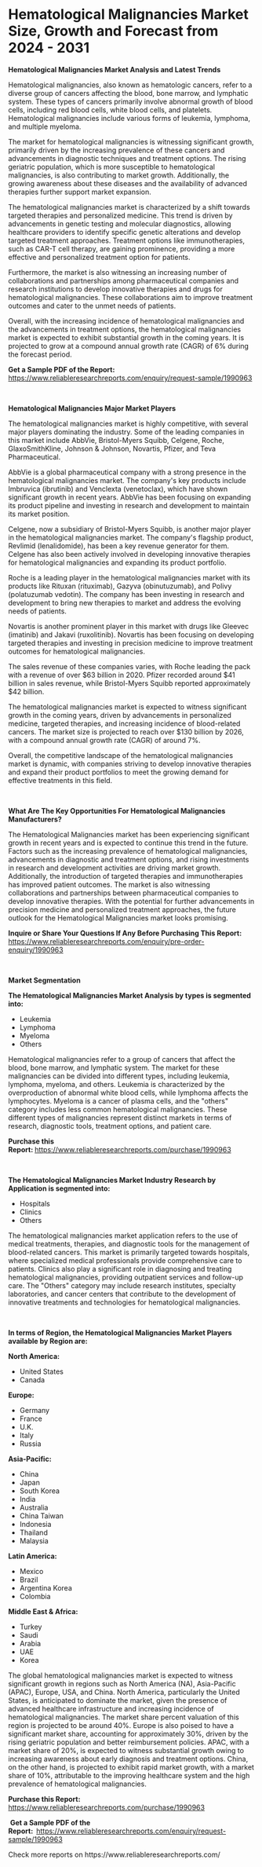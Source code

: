 <p><h1>Hematological Malignancies Market Size, Growth and Forecast from 2024 - 2031</h1></p><p><strong>Hematological Malignancies Market Analysis and Latest Trends</strong></p>
<p><p>Hematological malignancies, also known as hematologic cancers, refer to a diverse group of cancers affecting the blood, bone marrow, and lymphatic system. These types of cancers primarily involve abnormal growth of blood cells, including red blood cells, white blood cells, and platelets. Hematological malignancies include various forms of leukemia, lymphoma, and multiple myeloma.</p><p>The market for hematological malignancies is witnessing significant growth, primarily driven by the increasing prevalence of these cancers and advancements in diagnostic techniques and treatment options. The rising geriatric population, which is more susceptible to hematological malignancies, is also contributing to market growth. Additionally, the growing awareness about these diseases and the availability of advanced therapies further support market expansion.</p><p>The hematological malignancies market is characterized by a shift towards targeted therapies and personalized medicine. This trend is driven by advancements in genetic testing and molecular diagnostics, allowing healthcare providers to identify specific genetic alterations and develop targeted treatment approaches. Treatment options like immunotherapies, such as CAR-T cell therapy, are gaining prominence, providing a more effective and personalized treatment option for patients.</p><p>Furthermore, the market is also witnessing an increasing number of collaborations and partnerships among pharmaceutical companies and research institutions to develop innovative therapies and drugs for hematological malignancies. These collaborations aim to improve treatment outcomes and cater to the unmet needs of patients.</p><p>Overall, with the increasing incidence of hematological malignancies and the advancements in treatment options, the hematological malignancies market is expected to exhibit substantial growth in the coming years. It is projected to grow at a compound annual growth rate (CAGR) of 6% during the forecast period.</p></p>
<p><strong>Get a Sample PDF of the Report:&nbsp;</strong> <a href="https://www.reliableresearchreports.com/enquiry/request-sample/1990963">https://www.reliableresearchreports.com/enquiry/request-sample/1990963</a></p>
<p>&nbsp;</p>
<p><strong>Hematological Malignancies Major Market Players</strong></p>
<p><p>The hematological malignancies market is highly competitive, with several major players dominating the industry. Some of the leading companies in this market include AbbVie, Bristol-Myers Squibb, Celgene, Roche, GlaxoSmithKline, Johnson & Johnson, Novartis, Pfizer, and Teva Pharmaceutical.</p><p>AbbVie is a global pharmaceutical company with a strong presence in the hematological malignancies market. The company's key products include Imbruvica (ibrutinib) and Venclexta (venetoclax), which have shown significant growth in recent years. AbbVie has been focusing on expanding its product pipeline and investing in research and development to maintain its market position.</p><p>Celgene, now a subsidiary of Bristol-Myers Squibb, is another major player in the hematological malignancies market. The company's flagship product, Revlimid (lenalidomide), has been a key revenue generator for them. Celgene has also been actively involved in developing innovative therapies for hematological malignancies and expanding its product portfolio.</p><p>Roche is a leading player in the hematological malignancies market with its products like Rituxan (rituximab), Gazyva (obinutuzumab), and Polivy (polatuzumab vedotin). The company has been investing in research and development to bring new therapies to market and address the evolving needs of patients.</p><p>Novartis is another prominent player in this market with drugs like Gleevec (imatinib) and Jakavi (ruxolitinib). Novartis has been focusing on developing targeted therapies and investing in precision medicine to improve treatment outcomes for hematological malignancies.</p><p>The sales revenue of these companies varies, with Roche leading the pack with a revenue of over $63 billion in 2020. Pfizer recorded around $41 billion in sales revenue, while Bristol-Myers Squibb reported approximately $42 billion.</p><p>The hematological malignancies market is expected to witness significant growth in the coming years, driven by advancements in personalized medicine, targeted therapies, and increasing incidence of blood-related cancers. The market size is projected to reach over $130 billion by 2026, with a compound annual growth rate (CAGR) of around 7%.</p><p>Overall, the competitive landscape of the hematological malignancies market is dynamic, with companies striving to develop innovative therapies and expand their product portfolios to meet the growing demand for effective treatments in this field.</p></p>
<p>&nbsp;</p>
<p><strong>What Are The Key Opportunities For Hematological Malignancies Manufacturers?</strong></p>
<p><p>The Hematological Malignancies market has been experiencing significant growth in recent years and is expected to continue this trend in the future. Factors such as the increasing prevalence of hematological malignancies, advancements in diagnostic and treatment options, and rising investments in research and development activities are driving market growth. Additionally, the introduction of targeted therapies and immunotherapies has improved patient outcomes. The market is also witnessing collaborations and partnerships between pharmaceutical companies to develop innovative therapies. With the potential for further advancements in precision medicine and personalized treatment approaches, the future outlook for the Hematological Malignancies market looks promising.</p></p>
<p><strong>Inquire or Share Your Questions If Any Before Purchasing This Report:</strong> <a href="https://www.reliableresearchreports.com/enquiry/pre-order-enquiry/1990963">https://www.reliableresearchreports.com/enquiry/pre-order-enquiry/1990963</a></p>
<p>&nbsp;</p>
<p><strong>Market Segmentation</strong></p>
<p><strong>The Hematological Malignancies Market Analysis by types is segmented into:</strong></p>
<p><ul><li>Leukemia</li><li>Lymphoma</li><li>Myeloma</li><li>Others</li></ul></p>
<p><p>Hematological malignancies refer to a group of cancers that affect the blood, bone marrow, and lymphatic system. The market for these malignancies can be divided into different types, including leukemia, lymphoma, myeloma, and others. Leukemia is characterized by the overproduction of abnormal white blood cells, while lymphoma affects the lymphocytes. Myeloma is a cancer of plasma cells, and the "others" category includes less common hematological malignancies. These different types of malignancies represent distinct markets in terms of research, diagnostic tools, treatment options, and patient care.</p></p>
<p><strong>Purchase this Report:&nbsp;</strong><a href="https://www.reliableresearchreports.com/purchase/1990963">https://www.reliableresearchreports.com/purchase/1990963</a></p>
<p>&nbsp;</p>
<p><strong>The Hematological Malignancies Market Industry Research by Application is segmented into:</strong></p>
<p><ul><li>Hospitals</li><li>Clinics</li><li>Others</li></ul></p>
<p><p>The hematological malignancies market application refers to the use of medical treatments, therapies, and diagnostic tools for the management of blood-related cancers. This market is primarily targeted towards hospitals, where specialized medical professionals provide comprehensive care to patients. Clinics also play a significant role in diagnosing and treating hematological malignancies, providing outpatient services and follow-up care. The "Others" category may include research institutes, specialty laboratories, and cancer centers that contribute to the development of innovative treatments and technologies for hematological malignancies.</p></p>
<p>&nbsp;</p>
<p><strong>In terms of Region, the Hematological Malignancies Market Players available by Region are:</strong></p>
<p>
    <p> <strong> North America: </strong>
        <ul>
            <li>United States</li>
            <li>Canada</li>
        </ul>
        </p> 
    <p> <strong> Europe: </strong>
        <ul>
            <li>Germany</li>
            <li>France</li>
            <li>U.K.</li>
            <li>Italy</li>
            <li>Russia</li>
        </ul>
        </p> 
    <p> <strong> Asia-Pacific: </strong>
        <ul>
            <li>China</li>
            <li>Japan</li>
            <li>South Korea</li>
            <li>India</li>
            <li>Australia</li>
            <li>China Taiwan</li>
            <li>Indonesia</li>
            <li>Thailand</li>
            <li>Malaysia</li>
        </ul>
        </p> 
    <p> <strong> Latin America: </strong>
        <ul>
            <li>Mexico</li>
            <li>Brazil</li>
            <li>Argentina Korea</li>
            <li>Colombia</li>
        </ul>
        </p> 
    <p> <strong> Middle East & Africa: </strong>
        <ul>
            <li>Turkey</li>
            <li>Saudi</li>
            <li>Arabia</li>
            <li>UAE</li>
            <li>Korea</li>
        </ul>
    </p>
    </p>
<p><p>The global hematological malignancies market is expected to witness significant growth in regions such as North America (NA), Asia-Pacific (APAC), Europe, USA, and China. North America, particularly the United States, is anticipated to dominate the market, given the presence of advanced healthcare infrastructure and increasing incidence of hematological malignancies. The market share percent valuation of this region is projected to be around 40%. Europe is also poised to have a significant market share, accounting for approximately 30%, driven by the rising geriatric population and better reimbursement policies. APAC, with a market share of 20%, is expected to witness substantial growth owing to increasing awareness about early diagnosis and treatment options. China, on the other hand, is projected to exhibit rapid market growth, with a market share of 10%, attributable to the improving healthcare system and the high prevalence of hematological malignancies.</p></p>
<p><strong>Purchase this Report: </strong><a href="https://www.reliableresearchreports.com/purchase/1990963">https://www.reliableresearchreports.com/purchase/1990963</a></p>
<p>&nbsp;<strong>Get a Sample PDF of the Report:&nbsp;&nbsp;</strong><a href="https://www.reliableresearchreports.com/enquiry/request-sample/1990963">https://www.reliableresearchreports.com/enquiry/request-sample/1990963</a></p>
<p><strong></strong></p>
<p>Check more reports on https://www.reliableresearchreports.com/</p>